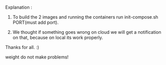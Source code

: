 
Explanation :

1. To build the 2 images and running the containers run init-compose.sh PORT(must add port).
 
2. We thought if something goes wrong on cloud we will get a notification on that, because on local its work properly.

Thanks for all. :)

weight do not make problems!
